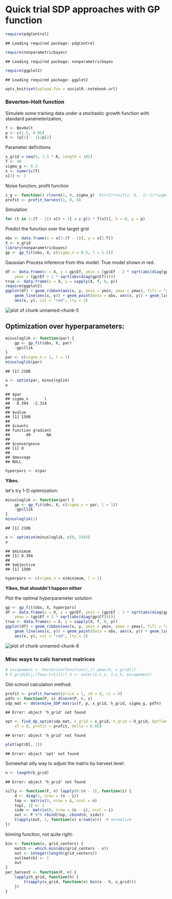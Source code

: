 Quick trial SDP approaches with GP function
==============================================


```r
require(pdgControl)
```

```
## Loading required package: pdgControl
```

```r
require(nonparametricbayes)
```

```
## Loading required package: nonparametricbayes
```

```r
require(ggplot2)
```

```
## Loading required package: ggplot2
```

```r
opts_knit$set(upload.fun = socialR::notebook.url)
```



### Beverton-Holt function

Simulate some training data under a stochastic growth function with standard parameterization,



```r
f <- BevHolt
p <- c(1.5, 0.05)
K <- (p[1] - 1)/p[2]
```




Parameter definitions


```r
x_grid = seq(0, 1.5 * K, length = 101)
T <- 40
sigma_g <- 0.1
x <- numeric(T)
x[1] <- 1
```


Noise function, profit function

```r
z_g <- function() rlnorm(1, 0, sigma_g)  #1+(2*runif(1, 0,  1)-1)*sigma_g #
profit <- profit_harvest(1, 0, 0)
```



Simulation 


```r
for (t in 1:(T - 1)) x[t + 1] = z_g() * f(x[t], h = 0, p = p)
```




Predict the function over the target grid


```r
obs <- data.frame(x = x[1:(T - 1)], y = x[2:T])
X <- x_grid
library(nonparametricbayes)
gp <- gp_fit(obs, X, c(sigma_n = 0.5, l = 1.5))
```


Gaussian Process inference from this model.  True model shown in red.  


```r
df <- data.frame(x = X, y = gp$Ef, ymin = (gp$Ef - 2 * sqrt(abs(diag(gp$Cf)))), 
    ymax = (gp$Ef + 2 * sqrt(abs(diag(gp$Cf)))))
true <- data.frame(x = X, y = sapply(X, f, 0, p))
require(ggplot2)
ggplot(df) + geom_ribbon(aes(x, y, ymin = ymin, ymax = ymax), fill = "gray80") + 
    geom_line(aes(x, y)) + geom_point(data = obs, aes(x, y)) + geom_line(data = true, 
    aes(x, y), col = "red", lty = 2)
```

![plot of chunk unnamed-chunk-5](http://carlboettiger.info/assets/figures/2012-11-09-f312095efb-unnamed-chunk-5.png) 




## Optimization over hyperparameters:



```r
minusloglik <- function(par) {
    gp <- gp_fit(obs, X, par)
    -gp$llik
}
par <- c(sigma_n = 1, l = 1)
minusloglik(par)
```

```
## [1] 2108
```

```r
o <- optim(par, minusloglik)
o
```

```
## $par
## sigma_n       l 
##   8.394  -2.314 
## 
## $value
## [1] 1500
## 
## $counts
## function gradient 
##       49       NA 
## 
## $convergence
## [1] 0
## 
## $message
## NULL
```

```r
hyperpars <- o$par
```


**Yikes.**  

let's try 1-D optimization:



```r
minusloglik <- function(par) {
    gp <- gp_fit(obs, X, c(sigma_n = par, l = 1))
    -gp$llik
}
minusloglik(1)
```

```
## [1] 2108
```

```r
o <- optimize(minusloglik, c(0, 150))
o
```

```
## $minimum
## [1] 8.394
## 
## $objective
## [1] 1500
```

```r
hyperpars <- c(sigma_n = o$minimum, l = 1)
```


**Yikes, that shouldn't happen either**


Plot the optimal hyperparameter solution:


```r
gp <- gp_fit(obs, X, hyperpars)
df <- data.frame(x = X, y = gp$Ef, ymin = (gp$Ef - 2 * sqrt(abs(diag(gp$Cf)))), 
    ymax = (gp$Ef + 2 * sqrt(abs(diag(gp$Cf)))))
true <- data.frame(x = X, y = sapply(X, f, 0, p))
ggplot(df) + geom_ribbon(aes(x, y, ymin = ymin, ymax = ymax), fill = "gray80") + 
    geom_line(aes(x, y)) + geom_point(data = obs, aes(x, y)) + geom_line(data = true, 
    aes(x, y), col = "red", lty = 2)
```

![plot of chunk unnamed-chunk-8](http://carlboettiger.info/assets/figures/2012-11-09-f312095efb-unnamed-chunk-8.png) 






### Misc ways to calc harvest matrices


```r
# escapement <- Vectorize(function(i,j) pmax(0, x_grid[i] -
# h_grid[D[j,(Tmax-t+1)]])) S <- outer(1:n_x, 1:n_h, escapement)
```


Old-school calculation method:



```r
profit <- profit_harvest(price = 1, c0 = 0, c1 = 0)
pdfn <- function(P, s) dlnorm(P, 0, s)
sdp_mat <- determine_SDP_matrix(f, p, x_grid, h_grid, sigma_g, pdfn)
```

```
## Error: object 'h_grid' not found
```

```r
opt <- find_dp_optim(sdp_mat, x_grid = x_grid, h_grid = h_grid, OptTime = 20, 
    xT = 0, profit = profit, delta = 0.05)
```

```
## Error: object 'h_grid' not found
```

```r
plot(opt$D[, 1])
```

```
## Error: object 'opt' not found
```





Somewhat silly way to adjust the matrix by harvest level:


```r
n <- length(h_grid)
```

```
## Error: object 'h_grid' not found
```

```r
silly <- function(F, n) lapply(0:(n - 1), function(i) {
    d <- diag(1, nrow = (n - i))
    top <- matrix(0, nrow = i, ncol = n)
    top[, 1] <- 1
    side <- matrix(0, nrow = (n - i), ncol = i)
    out <- F %*% rbind(top, cbind(d, side))
    t(apply(out, 1, function(x) x/sum(x)))  # normalize
})
```




binning function, not quite right: 


```r
bin <- function(x, grid_centers) {
    match <- which.min(abs(grid_centers - x))
    out <- integer(length(grid_centers))
    out[match] <- 1
    out
}
per_harvest <- function(F, n) {
    lapply(h_grid, function(h) {
        t(sapply(x_grid, function(x) bin(x - h, x_grid)))
    })
}
```

